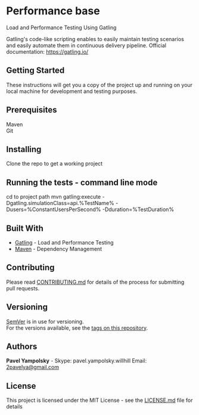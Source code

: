 # Performance base

Load and Performance Testing Using Gatling

Gatling's code-like scripting enables to easily maintain testing scenarios and easily automate them in  continuous delivery pipeline.
Official documentation: https://gatling.io/

Getting Started
-------------
These instructions will get you a copy of the project up and running on your local machine for development and testing purposes.

Prerequisites
--------------
Maven  
Git

Installing
-------------
Clone the repo to get a working project

Running the tests - command line mode
-------------------
cd to project path 
mvn gatling:execute -Dgatling.simulationClass=api.%TestName% -Dusers=%ConstantUsersPerSecond% -Dduration=%TestDuration%

Built With
-------------
* [Gatling](https://gatling.io/) - Load and Performance Testing
* [Maven](https://maven.apache.org/) - Dependency Management

Contributing
-------------
Please read [CONTRIBUTING.md](doc/CONTRIBUTING.md) for details of the process for submitting pull requests.

Versioning
-------------
[SemVer](http://semver.org/) is in use for versioning.   
For the versions available, see the [tags on this repository](https://github.com/your/project/tags). 

Authors
-------------
**Pavel Yampolsky**  - Skype: pavel.yampolsky.willhill Email: 2pavelya@gmail.com

License
-------------
This project is licensed under the MIT License - see the [LICENSE.md](LICENSE.md) file for details
